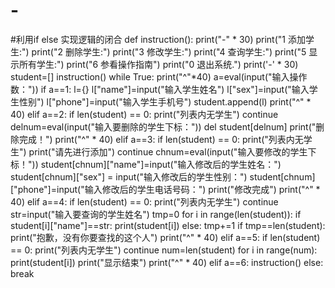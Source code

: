 # -
#利用if else 实现逻辑的闭合
def instruction():
    print("-" * 30)
    print("1 添加学生:")
    print("2 删除学生:")
    print("3 修改学生:")
    print("4 查询学生:")
    print("5 显示所有学生:")
    print("6 参看操作指南")
    print("0 退出系统.")
    print('-' * 30)
student=[]
instruction()
while True:
    print("^"*40)
    a=eval(input("输入操作数："))
    if a==1:
        l={}
        l["name"]=input("输入学生姓名")
        l["sex"]=input("输入学生性别")
        l["phone"]=input("输入学生手机号")
        student.append(l)
        print("^" * 40)
    elif a==2:
        if len(student) == 0:
            print("列表内无学生")
            continue
        delnum=eval(input("输入要删除的学生下标："))
        del student[delnum]
        print("删除完成！")
        print("^" * 40)
    elif a==3:
        if len(student) == 0:
            print("列表内无学生")
            print("请先进行添加")
            continue
        chnum=eval(input("输入要修改的学生下标！"))
        student[chnum]["name"]=input("输入修改后的学生姓名：")
        student[chnum]["sex"] = input("输入修改后的学生性别：")
        student[chnum]["phone"]=input("输入修改后的学生电话号码：")
        print("修改完成")
        print("^" * 40)
    elif a==4:
        if len(student) == 0:
            print("列表内无学生")
            continue
        str=input("输入要查询的学生姓名")
        tmp=0
        for i in range(len(student)):
            if student[i]["name"]==str:
                print(student[i])
            else:
                tmp+=1
        if tmp==len(student):
            print("抱歉，没有你要查找的这个人")
        print("^" * 40)
    elif a==5:
        if len(student) == 0:
            print("列表内无学生")
            continue
        num=len(student)
        for i in range(num):
            print(student[i])
        print("显示结束")
        print("^" * 40)
    elif a==6:
        instruction()
    else:
        break
